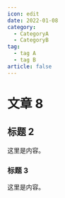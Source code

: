 ```yaml
---
icon: edit
date: 2022-01-08
category:
  - CategoryA
  - CategoryB
tag:
  - tag A
  - tag B
article: false
---
```


# 文章 8

## 标题 2

这里是内容。

### 标题 3

这里是内容。
